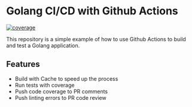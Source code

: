 # Golang CI/CD with Github Actions

[![coverage](https://raw.githubusercontent.com/edmarfelipe/go-ci/badges/.badges/main/coverage.svg)](/.github/.testcoverage.yml)

This repository is a simple example of how to use Github Actions to build and test a Golang application.

## Features

- Build with Cache to speed up the process
- Run tests with coverage
- Push code coverage to PR comments
- Push linting errors to PR code review
